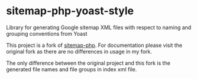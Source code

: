 # sitemap-php-yoast-style
Library for generating Google sitemap XML files with respect to naming and grouping conventions from Yoast

This project is a fork of <a href="https://github.com/o/sitemap-php">sitemap-php</a>.
For documentation please visit the original fork as there are no differences in usage in my fork.

The only difference between the original project and this fork is the generated file names and file groups in index xml file.
